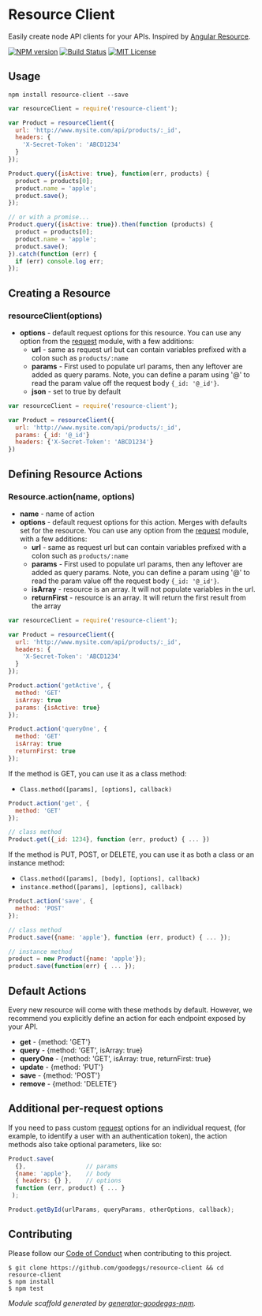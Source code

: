 # Resource Client

Easily create node API clients for your APIs. Inspired by [Angular Resource](https://docs.angularjs.org/api/ngResource/service/$resource).

[![NPM version](http://img.shields.io/npm/v/resource-client.svg?style=flat-square)](https://www.npmjs.org/package/resource-client)
[![Build Status](http://img.shields.io/travis/goodeggs/resource-client.svg?style=flat-square)](https://travis-ci.org/goodeggs/resource-client)
[![MIT License](http://img.shields.io/badge/license-MIT-blue.svg?style=flat-square)](https://github.com/goodeggs/resource-client/blob/master/LICENSE.md)

## Usage

```
npm install resource-client --save
```

```javascript
var resourceClient = require('resource-client');

var Product = resourceClient({
  url: 'http://www.mysite.com/api/products/:_id',
  headers: {
    'X-Secret-Token': 'ABCD1234'
  }
});

Product.query({isActive: true}, function(err, products) {
  product = products[0];
  product.name = 'apple';
  product.save();
});

// or with a promise...
Product.query({isActive: true}).then(function (products) {
  product = products[0];
  product.name = 'apple';
  product.save();
}).catch(function (err) {
  if (err) console.log err;
});
```

## Creating a Resource

### resourceClient(options)

- **options** - default request options for this resource. You can use any option from the [request][request] module, with a few additions:
  - **url** - same as request url but can contain variables prefixed with a colon such as `products/:name`
  - **params** - First used to populate url params, then any leftover are added as query params. Note, you can define a param using '@' to read the param value off the request body `{_id: '@_id'}`.
  - **json** - set to true by default


```javascript
var resourceClient = require('resource-client');

var Product = resourceClient({
  url: 'http://www.mysite.com/api/products/:_id',
  params: {_id: '@_id'}
  headers: {'X-Secret-Token': 'ABCD1234'}
})
```

## Defining Resource Actions

### Resource.action(name, options)

- **name** - name of action
- **options** - default request options for this action. Merges with defaults set for the resource. You can use any option from the [request](https://github.com/request/request) module, with a few additions:
  - **url** - same as request url but can contain variables prefixed with a colon such as `products/:name`
  - **params** - First used to populate url params, then any leftover are added as query params. Note, you can define a param using '@' to read the param value off the request body `{_id: '@_id'}`.
  - **isArray** - resource is an array. It will not populate variables in the url.
  - **returnFirst** - resource is an array. It will return the first result from the array

```javascript
var resourceClient = require('resource-client');

var Product = resourceClient({
  url: 'http://www.mysite.com/api/products/:_id',
  headers: {
    'X-Secret-Token': 'ABCD1234'
  }
});

Product.action('getActive', {
  method: 'GET'
  isArray: true
  params: {isActive: true}
});

Product.action('queryOne', {
  method: 'GET'
  isArray: true
  returnFirst: true
});
```

If the method is GET, you can use it as a class method:

- `Class.method([params], [options], callback)`

```javascript
Product.action('get', {
  method: 'GET'
});

// class method
Product.get({_id: 1234}, function (err, product) { ... })
```

If the method is PUT, POST, or DELETE, you can use it as both a class or an instance method:

- `Class.method([params], [body], [options], callback)`
- `instance.method([params], [options], callback)`

```javascript
Product.action('save', {
  method: 'POST'
});

// class method
Product.save({name: 'apple'}, function (err, product) { ... });

// instance method
product = new Product({name: 'apple'});
product.save(function(err) { ... });
```

## Default Actions

Every new resource will come with these methods by default. However, we recommend
you explicitly define an action for each endpoint exposed by your API.

- **get** - {method: 'GET'}
- **query** - {method: 'GET', isArray: true}
- **queryOne** - {method: 'GET', isArray: true, returnFirst: true}
- **update** - {method: 'PUT'}
- **save** - {method: 'POST'}
- **remove** - {method: 'DELETE'}


## Additional per-request options

If you need to pass custom [request][request] options for an individual request,
(for example, to identify a user with an authentication token),
the action methods also take optional parameters, like so:

```javascript
Product.save(
  {},                 // params
  {name: 'apple'},    // body
  { headers: {} },    // options
  function (err, product) { ... }
 );

Product.getById(urlParams, queryParams, otherOptions, callback);
```


## Contributing

Please follow our [Code of Conduct](https://github.com/goodeggs/mongoose-webdriver/blob/master/CODE_OF_CONDUCT.md)
when contributing to this project.

```
$ git clone https://github.com/goodeggs/resource-client && cd resource-client
$ npm install
$ npm test
```

_Module scaffold generated by [generator-goodeggs-npm](https://github.com/goodeggs/generator-goodeggs-npm)._


[request]: https://github.com/request/request
